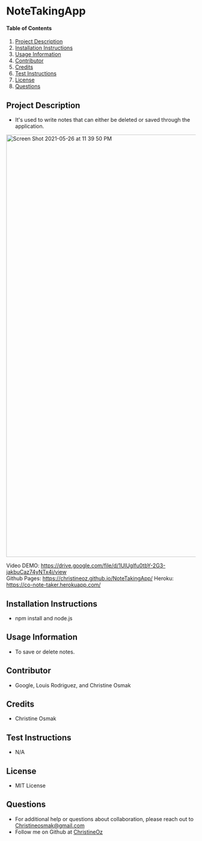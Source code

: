# NoteTakingApp
    
#### Table of Contents
1. [Project Description](#project-description)
2. [Installation Instructions](#installation-instructions)
3. [Usage Information](#usage-information)
4. [Contributor](#contributor)
5. [Credits](#credits)
6. [Test Instructions](#test-instructions)
7. [License](#license)
8. [Questions](#questions)
## Project Description
* It's used to write notes that can either be deleted or saved through the application. 

<img width="1121" alt="Screen Shot 2021-05-26 at 11 39 50 PM" src="https://user-images.githubusercontent.com/77952267/119762447-bf9e2780-be7b-11eb-9eb3-2f0f36e96684.png"> <br>

Video DEMO: https://drive.google.com/file/d/1UlUglfu0tbY-2G3-jakbuCaz74yNTx4i/view <br>
Github Pages: https://christineoz.github.io/NoteTakingApp/
Heroku: https://co-note-taker.herokuapp.com/

## Installation Instructions
* npm install and node.js
## Usage Information
* To save or delete notes.
## Contributor 
* Google, Louis Rodriguez, and Christine Osmak
## Credits
* Christine Osmak
## Test Instructions
* N/A
## License
* MIT License
## Questions
* For additional help or questions about collaboration, please reach out to Christineosmak@gmail.com
* Follow me on Github at [ChristineOz](http://github.com/ChristineOz)
